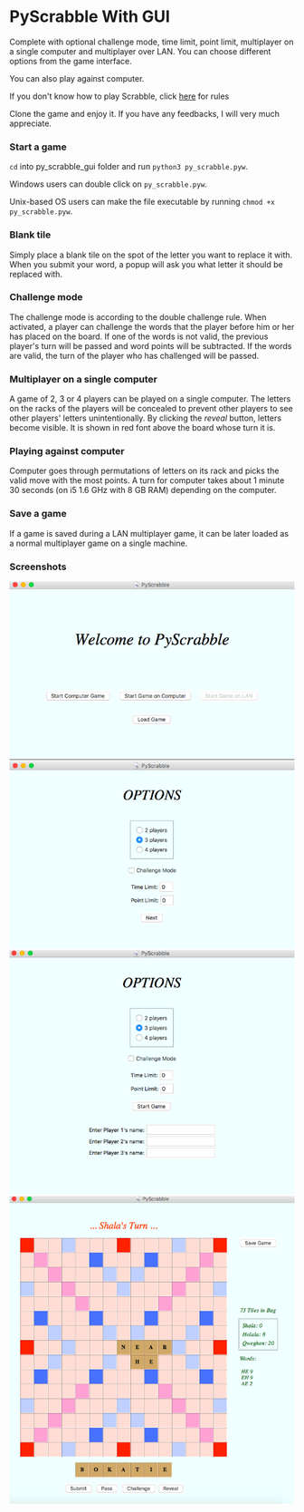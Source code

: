 # PyScrabble With GUI

Complete with optional challenge mode, time limit, point limit, multiplayer on a single computer and multiplayer over LAN. You can choose different options from the game interface.

You can also play against computer.

If you don't know how to play Scrabble, click [here](https://scrabble.hasbro.com/en-us/rules) for rules

Clone the game and enjoy it. If you have any feedbacks, I will very much appreciate.

### Start a game

`cd` into py_scrabble_gui folder and run `python3 py_scrabble.pyw`.

Windows users can double click on `py_scrabble.pyw`.

Unix-based OS users can make the file executable by running `chmod +x py_scrabble.pyw`.

### Blank tile

Simply place a blank tile on the spot of the letter you want to replace it with. When you submit your word, a popup will ask you what letter it should be replaced with.

### Challenge mode

The challenge mode is according to the double challenge rule. When activated, a player can challenge the words that the player before him or her has placed on the board. If one of the words is not valid, the previous player's turn will be passed and word points will be subtracted. If the words are valid, the turn of the player who has challenged will be passed.

### Multiplayer on a single computer

A game of 2, 3 or 4 players can be played on a single computer. The letters on the racks of the players will be concealed to prevent other players to see other players' letters unintentionally. By clicking the _reveal_ button, letters become visible. It is shown in red font above the board whose turn it is.

### Playing against computer

Computer goes through permutations of letters on its rack and picks the valid move with the most points. A turn for computer takes about 1 minute 30 seconds (on i5 1.6 GHz with 8 GB RAM) depending on the computer.

### Save a game
If a game is saved during a LAN multiplayer game, it can be later loaded as a normal multiplayer game on a single machine.

### Screenshots

![](pics/pic_1.png)
![](pics/pic_2.png)
![](pics/pic_3.png)
![](pics/pic_4.png)